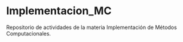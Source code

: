 # Implementacion_MC
Repositorio de actividades de la materia Implementación de Métodos Computacionales.  

